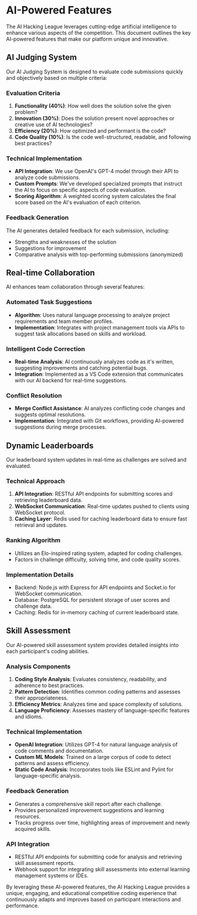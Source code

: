 # AI-Powered Features

The AI Hacking League leverages cutting-edge artificial intelligence to enhance various aspects of the competition. This document outlines the key AI-powered features that make our platform unique and innovative.

## AI Judging System

Our AI Judging System is designed to evaluate code submissions quickly and objectively based on multiple criteria:

### Evaluation Criteria

1. **Functionality (40%)**: How well does the solution solve the given problem?
2. **Innovation (30%)**: Does the solution present novel approaches or creative use of AI technologies?
3. **Efficiency (20%)**: How optimized and performant is the code?
4. **Code Quality (10%)**: Is the code well-structured, readable, and following best practices?

### Technical Implementation

- **API Integration**: We use OpenAI's GPT-4 model through their API to analyze code submissions.
- **Custom Prompts**: We've developed specialized prompts that instruct the AI to focus on specific aspects of code evaluation.
- **Scoring Algorithm**: A weighted scoring system calculates the final score based on the AI's evaluation of each criterion.

### Feedback Generation

The AI generates detailed feedback for each submission, including:
- Strengths and weaknesses of the solution
- Suggestions for improvement
- Comparative analysis with top-performing submissions (anonymized)

## Real-time Collaboration

AI enhances team collaboration through several features:

### Automated Task Suggestions

- **Algorithm**: Uses natural language processing to analyze project requirements and team member profiles.
- **Implementation**: Integrates with project management tools via APIs to suggest task allocations based on skills and workload.

### Intelligent Code Correction

- **Real-time Analysis**: AI continuously analyzes code as it's written, suggesting improvements and catching potential bugs.
- **Integration**: Implemented as a VS Code extension that communicates with our AI backend for real-time suggestions.

### Conflict Resolution

- **Merge Conflict Assistance**: AI analyzes conflicting code changes and suggests optimal resolutions.
- **Implementation**: Integrated with Git workflows, providing AI-powered suggestions during merge processes.

## Dynamic Leaderboards

Our leaderboard system updates in real-time as challenges are solved and evaluated.

### Technical Approach

1. **API Integration**: RESTful API endpoints for submitting scores and retrieving leaderboard data.
2. **WebSocket Communication**: Real-time updates pushed to clients using WebSocket protocol.
3. **Caching Layer**: Redis used for caching leaderboard data to ensure fast retrieval and updates.

### Ranking Algorithm

- Utilizes an Elo-inspired rating system, adapted for coding challenges.
- Factors in challenge difficulty, solving time, and code quality scores.

### Implementation Details

- Backend: Node.js with Express for API endpoints and Socket.io for WebSocket communication.
- Database: PostgreSQL for persistent storage of user scores and challenge data.
- Caching: Redis for in-memory caching of current leaderboard state.

## Skill Assessment

Our AI-powered skill assessment system provides detailed insights into each participant's coding abilities.

### Analysis Components

1. **Coding Style Analysis**: Evaluates consistency, readability, and adherence to best practices.
2. **Pattern Detection**: Identifies common coding patterns and assesses their appropriateness.
3. **Efficiency Metrics**: Analyzes time and space complexity of solutions.
4. **Language Proficiency**: Assesses mastery of language-specific features and idioms.

### Technical Implementation

- **OpenAI Integration**: Utilizes GPT-4 for natural language analysis of code comments and documentation.
- **Custom ML Models**: Trained on a large corpus of code to detect patterns and assess efficiency.
- **Static Code Analysis**: Incorporates tools like ESLint and Pylint for language-specific analysis.

### Feedback Generation

- Generates a comprehensive skill report after each challenge.
- Provides personalized improvement suggestions and learning resources.
- Tracks progress over time, highlighting areas of improvement and newly acquired skills.

### API Integration

- RESTful API endpoints for submitting code for analysis and retrieving skill assessment reports.
- Webhook support for integrating skill assessments into external learning management systems or IDEs.

By leveraging these AI-powered features, the AI Hacking League provides a unique, engaging, and educational competitive coding experience that continuously adapts and improves based on participant interactions and performance.